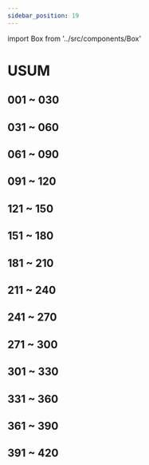 ```yaml
---
sidebar_position: 19
---
```

import Box from '../src/components/Box'

# USUM

## 001 ~ 030
<Box dexid="usum" index="0" title="001 ~ 030" />

## 031 ~ 060
<Box dexid="usum" index="1" title="031 ~ 060" />

## 061 ~ 090
<Box dexid="usum" index="2" title="061 ~ 090" />

## 091 ~ 120
<Box dexid="usum" index="3" title="091 ~ 120" />

## 121 ~ 150
<Box dexid="usum" index="4" title="121 ~ 150" />

## 151 ~ 180
<Box dexid="usum" index="5" title="151 ~ 180" />

## 181 ~ 210
<Box dexid="usum" index="6" title="181 ~ 210" />

## 211 ~ 240
<Box dexid="usum" index="7" title="211 ~ 240" />

## 241 ~ 270
<Box dexid="usum" index="8" title="241 ~ 270" />

## 271 ~ 300
<Box dexid="usum" index="9" title="271 ~ 300" />

## 301 ~ 330
<Box dexid="usum" index="10" title="301 ~ 330" />

## 331 ~ 360
<Box dexid="usum" index="11" title="331 ~ 360" />

## 361 ~ 390
<Box dexid="usum" index="12" title="361 ~ 390" />

## 391 ~ 420
<Box dexid="usum" index="13" title="391 ~ 420" />
